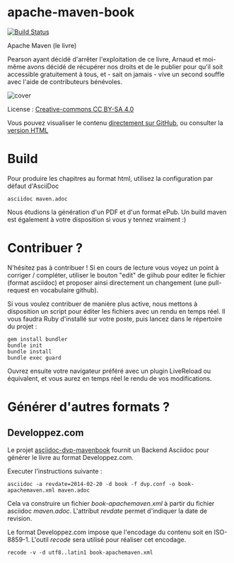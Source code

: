 apache-maven-book
=================

[![Build Status](https://apache-maven.ci.cloudbees.com/buildStatus/icon?job=apache-maven-book)](https://apache-maven.ci.cloudbees.com/job/apache-maven-book/)

Apache Maven (le livre)

Pearson ayant décidé d'arrêter l'exploitation de ce livre, Arnaud et moi-même avons décidé de récupérer nos droits et de le publier pour qu'il soit accessible gratuitement à tous, et - sait on jamais - vive un second souffle avec l'aide de contributeurs bénévoles.

![cover](cover.jpg)

License : [Creative-commons CC BY-SA 4.0](http://creativecommons.org/licenses/by-nc-sa/4.0/deed.fr)

Vous pouvez visualiser le contenu [directement sur GitHub](https://github.com/ndeloof/apache-maven-book/blob/master/maven.adoc), ou consulter la [version HTML](https://apache-maven.ci.cloudbees.com/job/apache-maven-book/HTML/)


Build
=====

Pour produire les chapitres au format html, utilisez la configuration par défaut d'AsciiDoc

    asciidoc maven.adoc
  
Nous étudions la génération d'un PDF et d'un format ePub.
Un build maven est également à votre disposition si vous y tennez vraiment :)  

Contribuer ?
==============

N'hésitez pas à contribuer ! Si en cours de lecture vous voyez un point à corriger / compléter, utiliser le bouton "edit" de giihub pour editer le fichier (format asciidoc) et proposer ainsi directement un changement (une pull-request en vocabulaire github).

Si vous voulez contribuer de manière plus active, nous mettons à disposition un script pour éditer les fichiers avec un rendu en temps réel. Il vous faudra Ruby d'installé sur votre poste, puis lancez dans le répertoire du projet :

    gem install bundler
    bundle init
    bundle install
    bundle exec guard

Ouvrez ensuite votre navigateur préféré avec un plugin LiveReload ou équivalent, et vous aurez en temps réel le rendu de vos modifications.

Générer d'autres formats ?
==========================

Developpez.com
--------------


Le projet [asciidoc-dvp-mavenbook](https://github.com/mickaelbaron/asciidoc-dvp-mavenbook) fournit un Backend Asciidoc pour générer le livre au format Developpez.com.

Executer l'instructions suivante :

    asciidoc -a revdate=2014-02-20 -d book -f dvp.conf -o book-apachemaven.xml maven.adoc

Cela va construire un fichier _book-apachemaven.xml_ à partir du fichier asciidoc _maven.adoc_. L'attribut _revdate_ permet d'indiquer la date de revision.

Le format Developpez.com impose que l'encodage du contenu soit en ISO-8859-1. L'outil _recode_ sera utilisé pour réaliser cet encodage.

    recode -v -d utf8..latin1 book-apachemaven.xml
